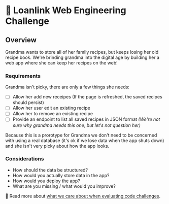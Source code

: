 # 🍪 Loanlink Web Engineering Challenge

## Overview
Grandma wants to store all of her family recipes, but keeps losing her old recipe book. We're brinding grandma into the digital age by building her a web app where she can keep her recipes on the web!



### Requirements

Grandma isn't picky, there are only a few things she needs:

- [ ] Allow her add new receipes (If the page is refreshed, the saved recipes should persist)
- [ ] Allow her user edit an existing recipe
- [ ] Allow her to remove an existing recipe
- [ ] Provide an endpoint to list all saved recipes in JSON format _(We're not sure why grandma needs this one, but let's not question her)_

Because this is a prorotype for Grandma we don't need to be concerned with using a real database (it's ok if we lose data when the app shuts down) and she isn't very picky about how the app looks.



### Considerations

- How should the data be structured?
- How would you actually store data in the app?
- How would you deploy the app?
- What are you missing / what would you improve?


 👵 Read more about [what we care about when evaluating code challenges](https://github.com/LoanLink/coding-challenges). 

